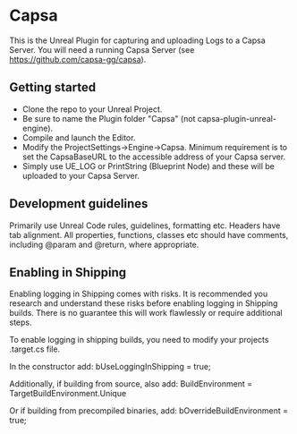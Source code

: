 # Capsa

This is the Unreal Plugin for capturing and uploading Logs to a Capsa Server. You will need a running Capsa Server (see https://github.com/capsa-gg/capsa).

## Getting started

* Clone the repo to your Unreal Project.
* Be sure to name the Plugin folder "Capsa" (not capsa-plugin-unreal-engine).
* Compile and launch the Editor.
* Modify the ProjectSettings->Engine->Capsa. Minimum requirement is to set the CapsaBaseURL to the accessible address of your Capsa server.
* Simply use UE_LOG or PrintString (Blueprint Node) and these will be uploaded to your Capsa Server.

## Development guidelines

Primarily use Unreal Code rules, guidelines, formatting etc.
Headers have tab alignment.
All properties, functions, classes etc should have comments, including @param and @return, where appropriate.

## Enabling in Shipping

Enabling logging in Shipping comes with risks. It is recommended you research and understand these risks before enabling logging in Shipping builds. There is no guarantee this will work flawlessly or require additional steps.

To enable logging in shipping builds, you need to modify your projects <ProjectName>.target.cs file.

In the constructor add:
bUseLoggingInShipping = true;

Additionally, if building from source, also add:
BuildEnvironment = TargetBuildEnvironment.Unique

Or if building from precompiled binaries, add:
bOverrideBuildEnvironment = true;
